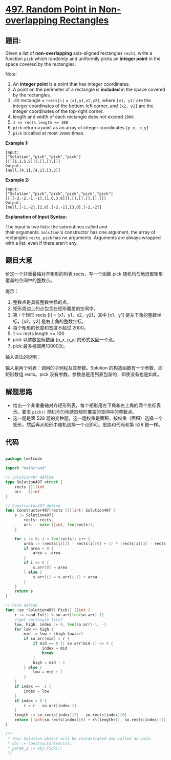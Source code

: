 # [497. Random Point in Non-overlapping Rectangles](https://leetcode.com/problems/random-point-in-non-overlapping-rectangles)


## 题目:

Given a list of **non-overlapping** axis-aligned rectangles `rects`, write a function `pick` which randomly and uniformily picks an **integer point** in the space covered by the rectangles.

Note:

1. An **integer point** is a point that has integer coordinates.
2. A point on the perimeter of a rectangle is **included** in the space covered by the rectangles.
3. `i`th rectangle = `rects[i]` = `[x1,y1,x2,y2]`, where `[x1, y1]` are the integer coordinates of the bottom-left corner, and `[x2, y2]` are the integer coordinates of the top-right corner.
4. length and width of each rectangle does not exceed `2000`.
5. `1 <= rects.length <= 100`
6. `pick` return a point as an array of integer coordinates `[p_x, p_y]`
7. `pick` is called at most `10000` times.

**Example 1:**

    Input: 
    ["Solution","pick","pick","pick"]
    [[[[1,1,5,5]]],[],[],[]]
    Output: 
    [null,[4,1],[4,1],[3,3]]

**Example 2:**

    Input: 
    ["Solution","pick","pick","pick","pick","pick"]
    [[[[-2,-2,-1,-1],[1,0,3,0]]],[],[],[],[],[]]
    Output: 
    [null,[-1,-2],[2,0],[-2,-1],[3,0],[-2,-2]]

**Explanation of Input Syntax:**

The input is two lists: the subroutines called and their arguments. `Solution`'s constructor has one argument, the array of rectangles `rects`. `pick` has no arguments. Arguments are always wrapped with a list, even if there aren't any.


## 题目大意

给定一个非重叠轴对齐矩形的列表 rects，写一个函数 pick 随机均匀地选取矩形覆盖的空间中的整数点。

提示：

1. 整数点是具有整数坐标的点。
2. 矩形周边上的点包含在矩形覆盖的空间中。
3. 第 i 个矩形 rects [i] = [x1，y1，x2，y2]，其中 [x1，y1] 是左下角的整数坐标，[x2，y2] 是右上角的整数坐标。
4. 每个矩形的长度和宽度不超过 2000。
5. 1 <= rects.length <= 100
6. pick 以整数坐标数组 [p_x, p_y] 的形式返回一个点。
7. pick 最多被调用10000次。


输入语法的说明：

输入是两个列表：调用的子例程及其参数。Solution 的构造函数有一个参数，即矩形数组 rects。pick 没有参数。参数总是用列表包装的，即使没有也是如此。


## 解题思路


- 给出一个非重叠轴对齐矩形列表，每个矩形用左下角和右上角的两个坐标表示。要求 `pick()` 随机均匀地选取矩形覆盖的空间中的整数点。
- 这一题是第 528 题的变种题，这一题权重是面积，按权重（面积）选择一个矩形，然后再从矩形中随机选择一个点即可。思路和代码和第 528 题一样。


## 代码

```go

package leetcode

import "math/rand"

// Solution497 define
type Solution497 struct {
	rects [][]int
	arr   []int
}

// Constructor497 define
func Constructor497(rects [][]int) Solution497 {
	s := Solution497{
		rects: rects,
		arr:   make([]int, len(rects)),
	}

	for i := 0; i < len(rects); i++ {
		area := (rects[i][2] - rects[i][0] + 1) * (rects[i][3] - rects[i][1] + 1)
		if area < 0 {
			area = -area
		}
		if i == 0 {
			s.arr[0] = area
		} else {
			s.arr[i] = s.arr[i-1] + area
		}
	}
	return s
}

// Pick define
func (so *Solution497) Pick() []int {
	r := rand.Int() % so.arr[len(so.arr)-1]
	//get rectangle first
	low, high, index := 0, len(so.arr)-1, -1
	for low <= high {
		mid := low + (high-low)>>1
		if so.arr[mid] > r {
			if mid == 0 || so.arr[mid-1] <= r {
				index = mid
				break
			}
			high = mid - 1
		} else {
			low = mid + 1
		}
	}
	if index == -1 {
		index = low
	}
	if index > 0 {
		r = r - so.arr[index-1]
	}
	length := so.rects[index][2] - so.rects[index][0]
	return []int{so.rects[index][0] + r%(length+1), so.rects[index][1] + r/(length+1)}
}

/**
 * Your Solution object will be instantiated and called as such:
 * obj := Constructor(rects);
 * param_1 := obj.Pick();
 */

```